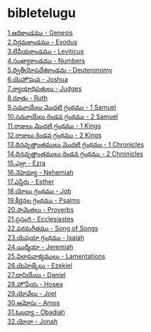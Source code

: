 # bibletelugu

[1.ఆదికాండము - Genesis](https://bibletelugu.vercel.app/api/getBiblebook/646e1917d5380267190dc90b)\
[2.నిర్గమకాండము - Exodus](https://bibletelugu.vercel.app/api/getBiblebook/646e19e9d5380267190dc911)\
[3.లేవీయకాండము - Leviticus](https://bibletelugu.vercel.app/api/getBiblebook/646ef77cab7cb041c05b57ad)\
[4.సంఖ్యాకాండము - Numbers](https://bibletelugu.vercel.app/api/getBiblebook/646ef83cab7cb041c05b57ae)\
[5.ద్వితీయోపదేశకాండమ - Deuteronomy](https://bibletelugu.vercel.app/api/getBiblebook/646ef89aab7cb041c05b57af)\
[6.యెహొషువ - Joshua](https://bibletelugu.vercel.app/api/getBiblebook/646ef906ab7cb041c05b57b0)\
[7.న్యాయాధిపతులు - Judges](https://bibletelugu.vercel.app/api/getBiblebook/646ef961ab7cb041c05b57b1)\
[8.రూతు - Ruth](https://bibletelugu.vercel.app/api/getBiblebook/646ef9b3ab7cb041c05b57b2)\
[9.సమూయేలు మొదటి గ్రంథము - 1 Samuel](https://bibletelugu.vercel.app/api/getBiblebook/646efa01ab7cb041c05b57b3)\
[10.సమూయేలు రెండవ గ్రంథము - 2 Samuel](https://bibletelugu.vercel.app/api/getBiblebook/646efb45ab7cb041c05b57b4)\
[11.రాజులు మొదటి గ్రంథము - 1 Kings](https://bibletelugu.vercel.app/api/getBiblebook/646efbecab7cb041c05b57b5)\
[12.రాజులు రెండవ గ్రంథము - 2 Kings](https://bibletelugu.vercel.app/api/getBiblebook/646efc77ab7cb041c05b57b6)\
[13.దినవృత్తాంతములు మొదటి గ్రంథము - 1 Chronicles](https://bibletelugu.vercel.app/api/getBiblebook/646efd50ab7cb041c05b57b7)\
[14.దినవృత్తాంతములు రెండవ గ్రంథము - 2 Chronicles](https://bibletelugu.vercel.app/api/getBiblebook/646efd68ab7cb041c05b57b8)\
[15.ఎజ్రా - Ezra](https://bibletelugu.vercel.app/api/getBiblebook/646efe39ab7cb041c05b57b9)\
[16.నెహెమ్యా - Nehemiah](https://bibletelugu.vercel.app/api/getBiblebook/646efeccab7cb041c05b57ba)\
[17.ఎస్తేరు - Esther](https://bibletelugu.vercel.app/api/getBiblebook/646eff75ab7cb041c05b57bb)\
[18.యోబు గ్రంథము - Job](https://bibletelugu.vercel.app/api/getBiblebook/646f004eab7cb041c05b57bc)\
[19.కీర్తనల గ్రంథము - Psalms](https://bibletelugu.vercel.app/api/getBiblebook/646f0146ab7cb041c05b57bd)\
[20.సామెతలు - Proverbs](https://bibletelugu.vercel.app/api/getBiblebook/646f071dab7cb041c05b57be)\
[21.ప్రసంగి - Ecclesiastes](https://bibletelugu.vercel.app/api/getBiblebook/646f0900ab7cb041c05b57bf)\
[22.పరమగీతము - Song of Songs](https://bibletelugu.vercel.app/api/getBiblebook/646f0b79ab7cb041c05b57c1)\
[23.యెషయా గ్రంథము - Isaiah](https://bibletelugu.vercel.app/api/getBiblebook/646f0c6bab7cb041c05b57c2)\
[24.యిర్మీయా - Jeremiah](https://bibletelugu.vercel.app/api/getBiblebook/646f1202ab7cb041c05b57c3)\
[25.విలాపవాక్యములు - Lamentations](https://bibletelugu.vercel.app/api/getBiblebook/646f12adab7cb041c05b57c4)\
[26.యెహెజ్కేలు - Ezekiel](https://bibletelugu.vercel.app/api/getBiblebook/646f13cfab7cb041c05b57c5)\
[27.దానియేలు - Daniel](https://bibletelugu.vercel.app/api/getBiblebook/646f15baab7cb041c05b57c6)\
[28.హొషేయ - Hosea](https://bibletelugu.vercel.app/api/getBiblebook/646f1a3dab7cb041c05b57c7)\
[29.యోవేలు - Joel](https://bibletelugu.vercel.app/api/getBiblebook/646f1accab7cb041c05b57c8)\
[30.ఆమోసు - Amos](https://bibletelugu.vercel.app/api/getBiblebook/646f1b55ab7cb041c05b57c9)\
[31.ఓబద్యా - Obadiah](https://bibletelugu.vercel.app/api/getBiblebook/646f27b4ab7cb041c05b57ca)\
[32.యోనా - Jonah](https://bibletelugu.vercel.app/api/getBiblebook/646f2888ab7cb041c05b57cb)

